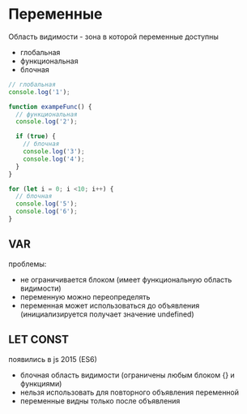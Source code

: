 # Переменные

Область видимости - зона в которой переменные доступны

- глобальная
- функциональная
- блочная

```javascript
// глобальная
console.log('1');

function exampeFunc() {
  // функциональная
  console.log('2');

  if (true) {
    // блочная
    console.log('3');
    console.log('4');
  }
}

for (let i = 0; i <10; i++) {
  // блочная
  console.log('5');
  console.log('6');
}

```
## VAR

проблемы:
- не ограничивается блоком (имеет функциональную область видимости)
- переменную можно переопределять
- переменная может использоваться до объявления (инициализируется получает значение undefined)

## LET CONST
появились в js 2015 (ES6)
- блочная область видимости (ограничены любым блоком {} и функциями)
- нельзя использовать для повторного объявления переменной
- переменные видны только после объявления

  
